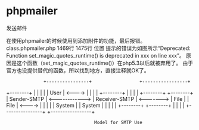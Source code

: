 # phpmailer
发送邮件

在使用phpmailer的时候使用到添加附件的功能，最后报错。
class.phpmailer.php
1469行 1475行 位置
提示的错误为如图所示“Deprecated: Function set_magic_quotes_runtime() is deprecated in xxx on line xxx”。
原因是这个函数（set_magic_quotes_runtime()）在php5.3以后就被弃用了。
由于官方也没提供替代的函数，所以找到地方，直接注释就OK了。

                  +----------------+                  +-----------------+        
+--------+        |                |                  |                 |
| User   | <----> |                |                  |                 | 
+--------+        |                |                  |                 |               +--------+ 
+--------+        |  Sender-SMTP   | <------------>   |  Receiver-SMTP  |   <------->   |  File  |
|  File  | <----> |                |                  |                 |               | System |
| System |        |                |                  |                 |               +--------+
+--------+        |                |                  |                 |
                  +----------------+                  +-----------------+   
                  
                                     Model for SMTP Use
